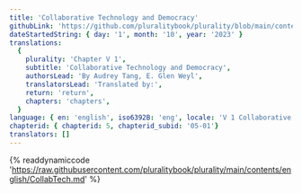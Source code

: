 ```yaml
---
title: 'Collaborative Technology and Democracy'
githubLink: 'https://github.com/pluralitybook/plurality/blob/main/contents/english/CollabTech.md'
dateStartedString: { day: '1', month: '10', year: '2023' }
translations:
  {
    plurality: 'Chapter V 1',
    subtitle: 'Collaborative Technology and Democracy',
    authorsLead: 'By Audrey Tang, E. Glen Weyl',
    translatorsLead: 'Translated by:',
    return: 'return',
    chapters: 'chapters',
  }
language: { en: 'english', iso6392B: 'eng', locale: 'V 1 Collaborative Technology and Democracy' }
chapterid: { chapterid: 5, chapterid_subid: '05-01'}
translators: []
---
```

{% readdynamiccode 'https://raw.githubusercontent.com/pluralitybook/plurality/main/contents/english/CollabTech.md' %}